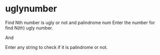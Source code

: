 # uglynumber
Find Nth number is ugly or not and palindrome num
Enter the number for find N(th) ugly number.

And 

Enter any string to check if it is palindrome or not.
